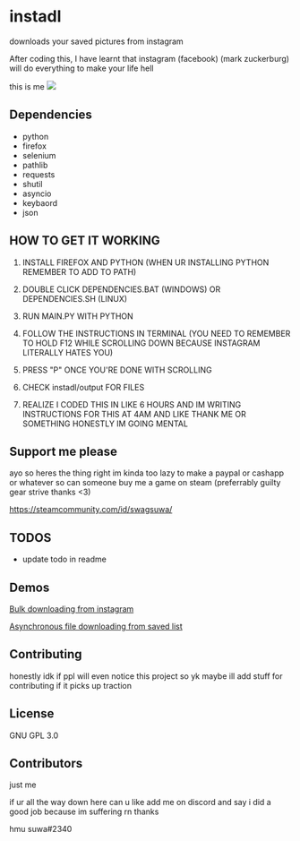 # instadl
downloads your saved pictures from instagram 

After coding this, I have learnt that instagram (facebook) (mark zuckerburg) will do everything to make your life hell

this is me
<img src="https://cdn.discordapp.com/attachments/879261281473937451/1008103668383481876/15943253.png">


## Dependencies

  - python
  - firefox
  - selenium
  - pathlib
  - requests
  - shutil
  - asyncio
  - keybaord
  - json
  
## HOW TO GET IT WORKING

1. INSTALL FIREFOX AND PYTHON (WHEN UR INSTALLING PYTHON REMEMBER TO ADD TO PATH)

2. DOUBLE CLICK DEPENDENCIES.BAT (WINDOWS) OR DEPENDENCIES.SH (LINUX)

3. RUN MAIN.PY WITH PYTHON

4. FOLLOW THE INSTRUCTIONS IN TERMINAL (YOU NEED TO REMEMBER TO HOLD F12 WHILE SCROLLING DOWN BECAUSE INSTAGRAM LITERALLY HATES YOU)

5. PRESS "P" ONCE YOU'RE DONE WITH SCROLLING

6. CHECK instadl/output FOR FILES

7. REALIZE I CODED THIS IN LIKE 6 HOURS AND IM WRITING INSTRUCTIONS FOR THIS AT 4AM AND LIKE THANK ME OR SOMETHING HONESTLY IM GOING MENTAL


## Support me please

ayo so heres the thing right im kinda too lazy to make a paypal or cashapp or whatever so can someone buy me a game on steam (preferrably guilty gear strive thanks <3)

https://steamcommunity.com/id/swagsuwa/


## TODOS
- update todo in readme

## Demos

<a href="https://www.youtube.com/watch?v=SUbdZLqv-jM">Bulk downloading from instagram<a>

<a href="https://www.youtube.com/watch?v=BNZ3bMfzW1k">Asynchronous file downloading from saved list<a>


## Contributing

honestly idk if ppl will even notice this project so yk maybe ill add stuff for contributing if it picks up traction


## License
GNU GPL 3.0

## Contributors

just me


if ur all the way down here can u like add me on discord and say i did a good job because im suffering rn thanks

hmu suwa#2340
